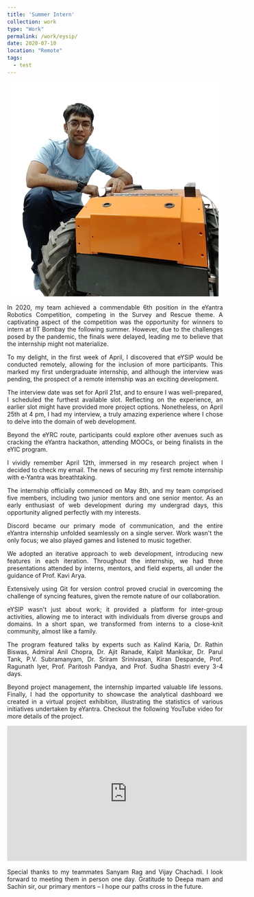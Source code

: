 ```yaml
---
title: 'Summer Intern'
collection: work
type: "Work"
permalink: /work/eysip/
date: 2020-07-10
location: "Remote"
tags:
  - test
---
```


<p style="text-align: center">
<img src="/images/work/botsync/me.png"></p>

<p style="text-align: justify">In 2020, my team achieved a commendable 6th position in the eYantra Robotics Competition, competing in the Survey and Rescue theme. A captivating aspect of the competition was the opportunity for winners to intern at IIT Bombay the following summer. However, due to the challenges posed by the pandemic, the finals were delayed, leading me to believe that the internship might not materialize.</p>

<p style="text-align: justify">To my delight, in the first week of April, I discovered that eYSIP would be conducted remotely, allowing for the inclusion of more participants. This marked my first undergraduate internship, and although the interview was pending, the prospect of a remote internship was an exciting development.</p>

<p style="text-align: justify">The interview date was set for April 21st, and to ensure I was well-prepared, I scheduled the furthest available slot. Reflecting on the experience, an earlier slot might have provided more project options. Nonetheless, on April 25th at 4 pm, I had my interview, a truly amazing experience where I chose to delve into the domain of web development.</p>

<p style="text-align: justify">Beyond the eYRC route, participants could explore other avenues such as cracking the eYantra hackathon, attending MOOCs, or being finalists in the eYIC program.</p>

<p style="text-align: justify">I vividly remember April 12th, immersed in my research project when I decided to check my email. The news of securing my first remote internship with e-Yantra was breathtaking.</p>

<p style="text-align: justify">The internship officially commenced on May 8th, and my team comprised five members, including two junior mentors and one senior mentor. As an early enthusiast of web development during my undergrad days, this opportunity aligned perfectly with my interests.</p>

<p style="text-align: justify">Discord became our primary mode of communication, and the entire eYantra internship unfolded seamlessly on a single server. Work wasn't the only focus; we also played games and listened to music together.</p>

<p style="text-align: justify">We adopted an iterative approach to web development, introducing new features in each iteration. Throughout the internship, we had three presentations attended by interns, mentors, and field experts, all under the guidance of Prof. Kavi Arya.</p>

<p style="text-align: justify">Extensively using Git for version control proved crucial in overcoming the challenge of syncing features, given the remote nature of our collaboration.</p>

<p style="text-align: justify">eYSIP wasn't just about work; it provided a platform for inter-group activities, allowing me to interact with individuals from diverse groups and domains. In a short span, we transformed from interns to a close-knit community, almost like a family.</p>

<p style="text-align: justify">The program featured talks by experts such as Kalind Karia, Dr. Rathin Biswas, Admiral Anil Chopra, Dr. Ajit Ranade, Kalpit Mankikar, Dr. Parul Tank, P.V. Subramanyam, Dr. Sriram Srinivasan, Kiran Despande, Prof. Ragunath Iyer, Prof. Paritosh Pandya, and Prof. Sudha Shastri every 3-4 days.</p>

<p style="text-align: justify">Beyond project management, the internship imparted valuable life lessons. Finally, I had the opportunity to showcase the analytical dashboard we created in a virtual project exhibition, illustrating the statistics of various initiatives undertaken by eYantra. Checkout the following YouTube video for more details of the project.</p>

<iframe width="560" height="315" src="https://www.youtube.com/embed/Mtk0mZQeOrg?si=MB2GV0HG7OcywUYN" title="YouTube video player" frameborder="0" allow="accelerometer; autoplay; clipboard-write; encrypted-media; gyroscope; picture-in-picture; web-share" allowfullscreen></iframe>

<br>

<p style="text-align: justify">Special thanks to my teammates Sanyam Rag and Vijay Chachadi. I look forward to meeting them in person one day. Gratitude to Deepa mam and Sachin sir, our primary mentors – I hope our paths cross in the future.</p>


